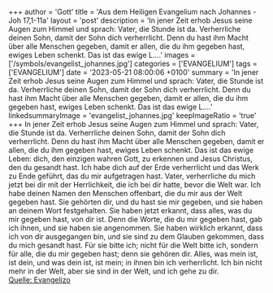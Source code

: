 +++
author = 'Gott'
title = 'Aus dem Heiligen Evangelium nach Johannes - Joh 17,1-11a'
layout = 'post'
description = 'In jener Zeit erhob Jesus seine Augen zum Himmel und sprach: Vater, die Stunde ist da. Verherrliche deinen Sohn, damit der Sohn dich verherrlicht. Denn du hast ihm Macht über alle Menschen gegeben, damit er allen, die du ihm gegeben hast, ewiges Leben schenkt. Das ist das ewige L....'
images = ['/symbols/evangelist_johannes.jpg']
categories = ['EVANGELIUM']
tags = ['EVANGELIUM']
date = '2023-05-21 08:00:06 +0100'
summary = 'In jener Zeit erhob Jesus seine Augen zum Himmel und sprach: Vater, die Stunde ist da. Verherrliche deinen Sohn, damit der Sohn dich verherrlicht. Denn du hast ihm Macht über alle Menschen gegeben, damit er allen, die du ihm gegeben hast, ewiges Leben schenkt. Das ist das ewige L....'
linkedsummaryImage = 'evangelist_johannes.jpg'
keepImageRatio = 'true'
+++
In jener Zeit erhob Jesus seine Augen zum Himmel und sprach: Vater, die Stunde ist da. Verherrliche deinen Sohn, damit der Sohn dich verherrlicht.
Denn du hast ihm Macht über alle Menschen gegeben, damit er allen, die du ihm gegeben hast, ewiges Leben schenkt.
Das ist das ewige Leben: dich, den einzigen wahren Gott, zu erkennen und Jesus Christus, den du gesandt hast.<!--more-->
Ich habe dich auf der Erde verherrlicht und das Werk zu Ende geführt, das du mir aufgetragen hast.
Vater, verherrliche du mich jetzt bei dir mit der Herrlichkeit, die ich bei dir hatte, bevor die Welt war.
Ich habe deinen Namen den Menschen offenbart, die du mir aus der Welt gegeben hast. Sie gehörten dir, und du hast sie mir gegeben, und sie haben an deinem Wort festgehalten.
Sie haben jetzt erkannt, dass alles, was du mir gegeben hast, von dir ist.
Denn die Worte, die du mir gegeben hast, gab ich ihnen, und sie haben sie angenommen. Sie haben wirklich erkannt, dass ich von dir ausgegangen bin, und sie sind zu dem Glauben gekommen, dass du mich gesandt hast.
Für sie bitte ich; nicht für die Welt bitte ich, sondern für alle, die du mir gegeben hast; denn sie gehören dir.
Alles, was mein ist, ist dein, und was dein ist, ist mein; in ihnen bin ich verherrlicht.
Ich bin nicht mehr in der Welt, aber sie sind in der Welt, und ich gehe zu dir.<br> [Quelle: Evangelizo](https://evangeliumtagfuertag.org/DE/gospel)